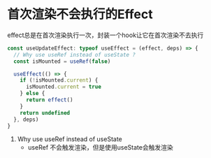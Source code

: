 # 首次渲染不会执行的Effect

effect总是在首次渲染执行一次，封装一个hook让它在首次渲染不去执行

```ts
const useUpdateEffect: typeof useEffect = (effect, deps) => {
  // Why use useRef instead of useState ?
  const isMounted = useRef(false)

  useEffect(() => {
    if (!isMounted.current) {
      isMounted.current = true
    } else {
      return effect()
    }
    return undefined
  }, deps)
}

```

1. Why use useRef instead of useState
   - useRef 不会触发渲染，但是使用useState会触发渲染
